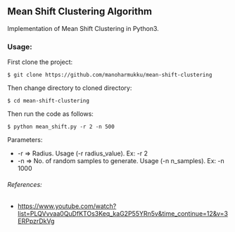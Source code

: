 ## Mean Shift Clustering Algorithm

Implementation of Mean Shift Clustering in Python3.

### Usage:

First clone the project:

```
$ git clone https://github.com/manoharmukku/mean-shift-clustering
```

Then change directory to cloned directory:
```
$ cd mean-shift-clustering
```

Then run the code as follows:

```
$ python mean_shift.py -r 2 -n 500
```

Parameters:
* -r => Radius. Usage (-r radius_value). Ex: -r 2
* -n => No. of random samples to generate. Usage (-n n_samples). Ex: -n 1000

###### References:
* https://www.youtube.com/watch?list=PLQVvvaa0QuDfKTOs3Keq_kaG2P55YRn5v&time_continue=12&v=3ERPpzrDkVg
